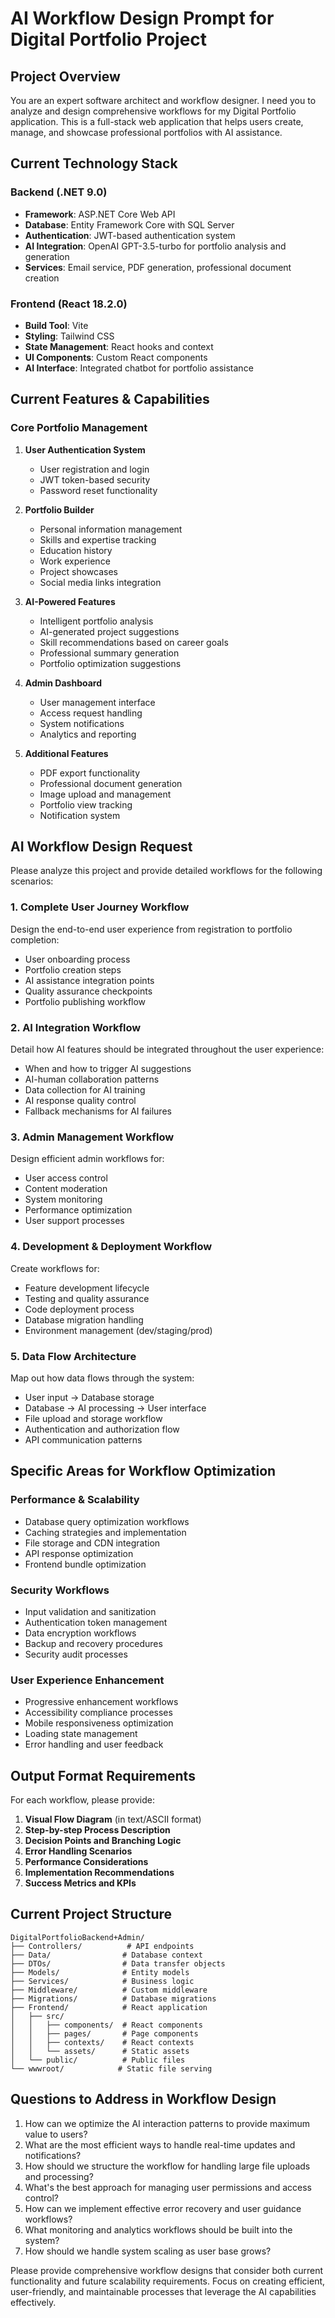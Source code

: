 # AI Workflow Design Prompt for Digital Portfolio Project

## Project Overview
You are an expert software architect and workflow designer. I need you to analyze and design comprehensive workflows for my Digital Portfolio application. This is a full-stack web application that helps users create, manage, and showcase professional portfolios with AI assistance.

## Current Technology Stack

### Backend (.NET 9.0)
- **Framework**: ASP.NET Core Web API
- **Database**: Entity Framework Core with SQL Server
- **Authentication**: JWT-based authentication system
- **AI Integration**: OpenAI GPT-3.5-turbo for portfolio analysis and generation
- **Services**: Email service, PDF generation, professional document creation

### Frontend (React 18.2.0)
- **Build Tool**: Vite
- **Styling**: Tailwind CSS
- **State Management**: React hooks and context
- **UI Components**: Custom React components
- **AI Interface**: Integrated chatbot for portfolio assistance

## Current Features & Capabilities

### Core Portfolio Management
1. **User Authentication System**
   - User registration and login
   - JWT token-based security
   - Password reset functionality

2. **Portfolio Builder**
   - Personal information management
   - Skills and expertise tracking
   - Education history
   - Work experience
   - Project showcases
   - Social media links integration

3. **AI-Powered Features**
   - Intelligent portfolio analysis
   - AI-generated project suggestions
   - Skill recommendations based on career goals
   - Professional summary generation
   - Portfolio optimization suggestions

4. **Admin Dashboard**
   - User management interface
   - Access request handling
   - System notifications
   - Analytics and reporting

5. **Additional Features**
   - PDF export functionality
   - Professional document generation
   - Image upload and management
   - Portfolio view tracking
   - Notification system

## AI Workflow Design Request

Please analyze this project and provide detailed workflows for the following scenarios:

### 1. **Complete User Journey Workflow**
Design the end-to-end user experience from registration to portfolio completion:
- User onboarding process
- Portfolio creation steps
- AI assistance integration points
- Quality assurance checkpoints
- Portfolio publishing workflow

### 2. **AI Integration Workflow**
Detail how AI features should be integrated throughout the user experience:
- When and how to trigger AI suggestions
- AI-human collaboration patterns
- Data collection for AI training
- AI response quality control
- Fallback mechanisms for AI failures

### 3. **Admin Management Workflow**
Design efficient admin workflows for:
- User access control
- Content moderation
- System monitoring
- Performance optimization
- User support processes

### 4. **Development & Deployment Workflow**
Create workflows for:
- Feature development lifecycle
- Testing and quality assurance
- Code deployment process
- Database migration handling
- Environment management (dev/staging/prod)

### 5. **Data Flow Architecture**
Map out how data flows through the system:
- User input → Database storage
- Database → AI processing → User interface
- File upload and storage workflow
- Authentication and authorization flow
- API communication patterns

## Specific Areas for Workflow Optimization

### Performance & Scalability
- Database query optimization workflows
- Caching strategies and implementation
- File storage and CDN integration
- API response optimization
- Frontend bundle optimization

### Security Workflows
- Input validation and sanitization
- Authentication token management
- Data encryption workflows
- Backup and recovery procedures
- Security audit processes

### User Experience Enhancement
- Progressive enhancement workflows
- Accessibility compliance processes
- Mobile responsiveness optimization
- Loading state management
- Error handling and user feedback

## Output Format Requirements

For each workflow, please provide:

1. **Visual Flow Diagram** (in text/ASCII format)
2. **Step-by-step Process Description**
3. **Decision Points and Branching Logic**
4. **Error Handling Scenarios**
5. **Performance Considerations**
6. **Implementation Recommendations**
7. **Success Metrics and KPIs**

## Current Project Structure
```
DigitalPortfolioBackend+Admin/
├── Controllers/          # API endpoints
├── Data/                # Database context
├── DTOs/                # Data transfer objects
├── Models/              # Entity models
├── Services/            # Business logic
├── Middleware/          # Custom middleware
├── Migrations/          # Database migrations
├── Frontend/            # React application
│   ├── src/
│   │   ├── components/  # React components
│   │   ├── pages/       # Page components
│   │   ├── contexts/    # React contexts
│   │   └── assets/      # Static assets
│   └── public/          # Public files
└── wwwroot/            # Static file serving
```

## Questions to Address in Workflow Design

1. How can we optimize the AI interaction patterns to provide maximum value to users?
2. What are the most efficient ways to handle real-time updates and notifications?
3. How should we structure the workflow for handling large file uploads and processing?
4. What's the best approach for managing user permissions and access control?
5. How can we implement effective error recovery and user guidance workflows?
6. What monitoring and analytics workflows should be built into the system?
7. How should we handle system scaling as user base grows?

Please provide comprehensive workflow designs that consider both current functionality and future scalability requirements. Focus on creating efficient, user-friendly, and maintainable processes that leverage the AI capabilities effectively.